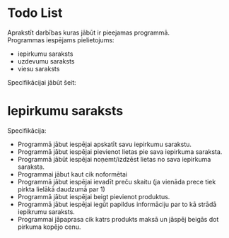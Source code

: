 # Todo List
Aprakstīt darbības kuras jābūt ir pieejamas programmā.  
Programmas iespējams pielietojums:  
- iepirkumu saraksts
- uzdevumu saraksts
- viesu saraksts

Specifikācijai jābūt šeit:

# Iepirkumu saraksts

Specifikācija:
* Programmā jābut iespējai apskatīt savu iepirkumu sarakstu.
* Programmā jābut iespējai pievienot lietas pie sava iepirkuma saraksta.
* Programmā jābūt iespējai noņemt/izdzēst lietas no sava iepirkuma saraksta.
* Programmai jābut kaut cik noformētai
* Programmā jābut iespējai ievadīt preču skaitu (ja vienāda prece tiek pirkta lielākā daudzumā par 1)
* Programmā jābut iespējai beigt pievienot produktus.
* Programmā jābut iespējai iegūt papildus informāciju par to kā strādā iepikrumu saraksts.
* Programmai jāpaprasa cik katrs produkts maksā un jāspēj beigās dot pirkuma kopējo cenu.
